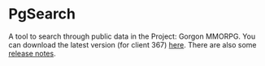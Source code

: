 # PgSearch

A tool to search through public data in the Project: Gorgon MMORPG. You can download the latest version (for client 367) [here](https://github.com/dlebansais/PgSearch-Disclosed/releases/download/v1.1.367.584/PgSearch.exe).
There are also some [release notes](https://github.com/dlebansais/PgSearch-Disclosed/blob/master/ReleaseNotes.md).
